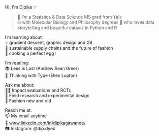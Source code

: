 
Hi, I'm Dipika ✨ 

> 🔭 I’m a Statistics & Data Science MS grad from Yale  
🤓 with Molecular Biology and Philosophy degrees
💖 who loves data storytelling and beautiful dataviz in Python and R   

I’m learning about:  
💡 gradient descent, graphic design and Git  
🌱 sustainable supply chains and the future of fashion     
🍳 cooking a perfect egg !

I’m reading:  
📚 Less is Lost (Andrew Sean Greer)  
📐 Thinking with Type (Ellen Lupton)   

Ask me about:  
👩‍🔬 Impact evaluations and RCTs  
📖 Field research and experimental design  
👗 Fashion new and old
 
Reach me at:  
📫 My email anytime  
🤝 www.linkedin.com/in/dipikagawande/  
📷 Instagram: @dip.dyed  
